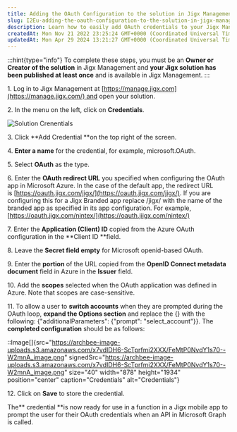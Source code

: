 ```yaml
---
title: Adding the OAuth Configuration to the solution in Jigx Management
slug: I2Eu-adding-the-oauth-configuration-to-the-solution-in-jigx-management
description: Learn how to easily add OAuth credentials to your Jigx Management solution with this step-by-step guide. Discover how to login, navigate to the Credentials section, and effortlessly add a new credential with a name and OAuth redirect URL. Find out how to 
createdAt: Mon Nov 21 2022 23:25:24 GMT+0000 (Coordinated Universal Time)
updatedAt: Mon Apr 29 2024 13:21:27 GMT+0000 (Coordinated Universal Time)
---
```


:::hint{type="info"}
To complete these steps, you must be an **Owner or Creator of the solution** in Jigx Management and **your **Jigx** solution has been published at least once** and is available in Jigx Management.
:::

1\. Log in to Jigx Management at [https://manage.jigx.com](https://manage.jigx.com/) and open your solution.

2\. In the menu on the left, click on **Credentials**.

![Solution Crenentials](https://archbee-image-uploads.s3.amazonaws.com/x7vdIDH6-ScTprfmi2XXX/wYELJKXpYN6O_jDEa1ClY_image.png "Solution Crenentials")

3\. Click **Add Credential **on the top right of the screen.

4\. **Enter a name** for the credential, for example, microsoft.OAuth.

5\. Select **OAuth** as the type.

6\. Enter the **OAuth redirect URL** you specified when configuring the OAuth app in Microsoft Azure. In the case of the default app, the redirect URL is [https://oauth.jigx.com/jigx/](https://oauth.jigx.com/jigx/). If you are configuring this for a Jigx Branded app replace /jigx/ with the name of the branded app as specified in its app configuration. For example, [https://oauth.jigx.com/nintex/](https://oauth.jiigx.com/nintex/)

7\. Enter the **Application (Client) ID** copied from the Azure OAuth configuration in the **Client ID **field. 

8\. Leave the **Secret field empty** for Microsoft openid-based OAuth.

9\. Enter the **portion** of the URL copied from the **OpenID Connect metadata document** field in Azure in the **Issuer** field.

10\. Add the **scopes** selected when the OAuth application was defined in Azure. Note that scopes are case-sensitive.

11\. To allow a user to **switch accounts** when they are prompted during the OAuth loop, **expand the Options section** and replace the \{} with the following: \{"additionalParameters": \{"prompt": "select\_account"}}.&#x20;
The **completed configuration** should be as follows:

::Image[]{src="https://archbee-image-uploads.s3.amazonaws.com/x7vdIDH6-ScTprfmi2XXX/FeMtP0NvdY1s70--W2mnA_image.png" signedSrc="https://archbee-image-uploads.s3.amazonaws.com/x7vdIDH6-ScTprfmi2XXX/FeMtP0NvdY1s70--W2mnA_image.png" size="40" width="878" height="1934" position="center" caption="Credentials" alt="Credentials"}

12\. Click on **Save** to store the credential.

The** credential **is now ready for use in a function in a Jigx mobile app to prompt the user for their OAuth credentials when an API in Microsoft Graph is called. 

